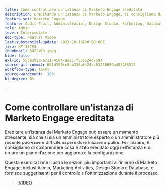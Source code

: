```yaml
---
title: Come controllare un’istanza di Marketo Engage ereditata
description: Ereditando un’istanza di Marketo Engage, ti consigliamo di approfondire la conoscenza di tale istanza e di creare un piano d’azione per aggiornare la configurazione. Questo tutorial illustra le sezioni più importanti all’interno del Marketo Engage, tra cui Amministratore, Attività di marketing, Design Studio e Database, e fornisce suggerimenti per il controllo e l’ottimizzazione durante il processo.
feature-set: Marketo Engage
feature: Audit Trail, Administration, Design Studio, Marketing, Database
role: Admin
level: Intermediate
doc-type: Feature Video
last-substantial-update: 2023-10-16T00:00:00Z
jira: KT-13762
thumbnail: 3422473.jpeg
hide: false
exl-id: 55ce292c-a711-4584-aa21-f57a624d7594
source-git-commit: 681d390ce5ab336a7e24cc63256659a492288517
workflow-type: tm+mt
source-wordcount: '169'
ht-degree: 0%

---
```


# Come controllare un’istanza di Marketo Engage ereditata

Ereditare un’istanza del Marketo Engage può essere un momento stressante, sia che si sia un amministratore esperto o un amministratore più recente può essere difficile sapere dove iniziare a pulire. Per iniziare, ti consigliamo di comprendere cosa è stato ereditato oggi nell’istanza e di creare un piano d’azione per aggiornare la configurazione.

Questa esercitazione illustra le sezioni più importanti all&#39;interno di Marketo Engage, inclusi Admin, Marketing Activities, Design Studio e Database, e fornisce suggerimenti per il controllo e l&#39;ottimizzazione durante il processo.

>[!VIDEO](https://video.tv.adobe.com/v/3453030/?learn=on&captions=ita)

